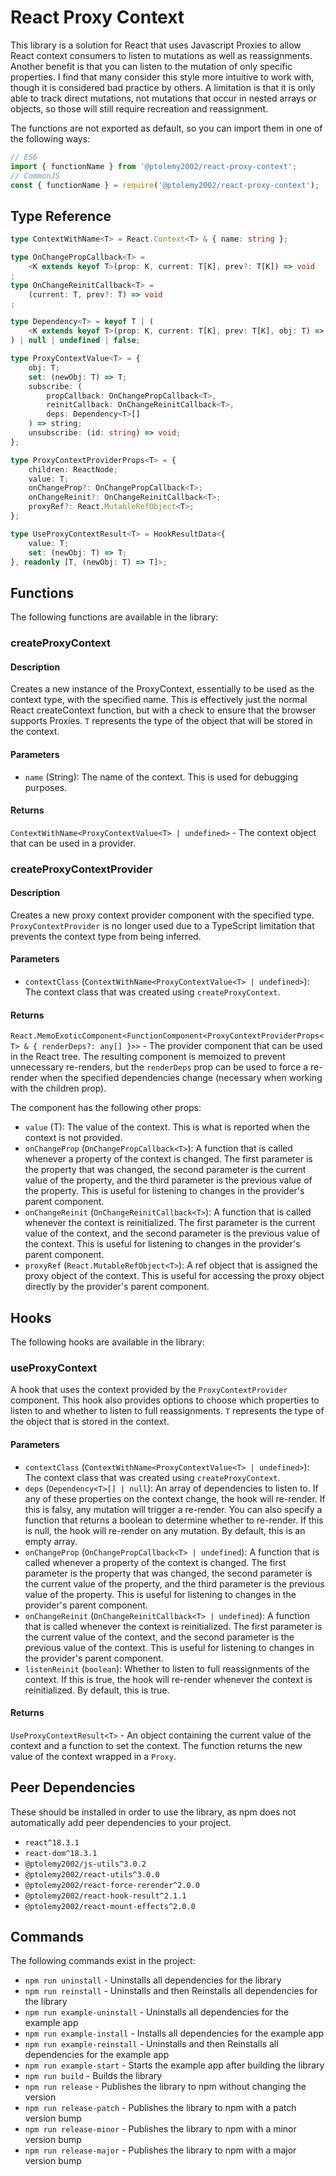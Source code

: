 # React Proxy Context
This library is a solution for React that uses Javascript Proxies to allow React context consumers to listen to mutations as well as reassignments. Another benefit is that you can listen to the mutation of only specific properties. I find that many consider this style more intuitive to work with, though it is considered bad practice by others. A limitation is that it is only able to track direct mutations, not mutations that occur in nested arrays or objects, so those will still require recreation and reassignment.

The functions are not exported as default, so you can import them in one of the following ways:
```javascript
// ES6
import { functionName } from '@ptolemy2002/react-proxy-context';
// CommonJS
const { functionName } = require('@ptolemy2002/react-proxy-context');
```

## Type Reference
```typescript
type ContextWithName<T> = React.Context<T> & { name: string };

type OnChangePropCallback<T> =
    <K extends keyof T>(prop: K, current: T[K], prev?: T[K]) => void
;
type OnChangeReinitCallback<T> =
    (current: T, prev?: T) => void
;

type Dependency<T> = keyof T | (
    <K extends keyof T>(prop: K, current: T[K], prev: T[K], obj: T) => boolean
) | null | undefined | false;

type ProxyContextValue<T> = {
    obj: T;
    set: (newObj: T) => T;
    subscribe: (
        propCallback: OnChangePropCallback<T>,
        reinitCallback: OnChangeReinitCallback<T>,
        deps: Dependency<T>[]
    ) => string;
    unsubscribe: (id: string) => void;
};

type ProxyContextProviderProps<T> = {
    children: ReactNode;
    value: T;
    onChangeProp?: OnChangePropCallback<T>;
    onChangeReinit?: OnChangeReinitCallback<T>;
    proxyRef?: React.MutableRefObject<T>;
};

type UseProxyContextResult<T> = HookResultData<{
    value: T;
    set: (newObj: T) => T;
}, readonly [T, (newObj: T) => T]>;
```

## Functions
The following functions are available in the library:

### createProxyContext<T>
#### Description
Creates a new instance of the ProxyContext, essentially to be used as the context type, with the specified name. This is effectively just the normal React createContext function, but with a check to ensure that the browser supports Proxies. `T` represents the type of the object that will be stored in the context.

#### Parameters
- `name` (String): The name of the context. This is used for debugging purposes.

#### Returns
`ContextWithName<ProxyContextValue<T> | undefined>` - The context object that can be used in a provider.

### createProxyContextProvider<T extends object>
#### Description
Creates a new proxy context provider component with the specified type. `ProxyContextProvider` is no longer used due to a TypeScript limitation that prevents the context type from being inferred.

#### Parameters
- `contextClass` (`ContextWithName<ProxyContextValue<T> | undefined>`): The context class that was created using `createProxyContext`.

#### Returns
`React.MemoExoticComponent<FunctionComponent<ProxyContextProviderProps<T> & { renderDeps?: any[] }>>` - The provider component that can be used in the React tree. The resulting component is memoized to prevent unnecessary re-renders, but the `renderDeps` prop can be used to force a re-render when the specified dependencies change (necessary when working with the children prop).

The component has the following other props:
- `value` (T): The value of the context. This is what is reported when the context is not provided.
- `onChangeProp` (`OnChangePropCallback<T>`): A function that is called whenever a property of the context is changed. The first parameter is the property that was changed, the second parameter is the current value of the property, and the third parameter is the previous value of the property. This is useful for listening to changes in the provider's parent component.
- `onChangeReinit` (`OnChangeReinitCallback<T>`): A function that is called whenever the context is reinitialized. The first parameter is the current value of the context, and the second parameter is the previous value of the context. This is useful for listening to changes in the provider's parent component.
- `proxyRef` (`React.MutableRefObject<T>`): A ref object that is assigned the proxy object of the context. This is useful for accessing the proxy object directly by the provider's parent component.

## Hooks
The following hooks are available in the library:

### useProxyContext<T>
A hook that uses the context provided by the `ProxyContextProvider` component. This hook also provides options to choose which properties to listen to and whether to listen to full reassignments. `T` represents the type of the object that is stored in the context.

#### Parameters
- `contextClass` (`ContextWithName<ProxyContextValue<T> | undefined>`): The context class that was created using `createProxyContext`.
- `deps` (`Dependency<T>[] | null`): An array of dependencies to listen to. If any of these properties on the context change, the hook will re-render. If this is falsy, any mutation will trigger a re-render. You can also specify a function that returns a boolean to determine whether to re-render. If this is null, the hook will re-render on any mutation. By default, this is an empty array.
- `onChangeProp` (`OnChangePropCallback<T> | undefined`): A function that is called whenever a property of the context is changed. The first parameter is the property that was changed, the second parameter is the current value of the property, and the third parameter is the previous value of the property. This is useful for listening to changes in the provider's parent component.
- `onChangeReinit` (`OnChangeReinitCallback<T> | undefined`): A function that is called whenever the context is reinitialized. The first parameter is the current value of the context, and the second parameter is the previous value of the context. This is useful for listening to changes in the provider's parent component.
- `listenReinit` (`boolean`): Whether to listen to full reassignments of the context. If this is true, the hook will re-render whenever the context is reinitialized. By default, this is true.

#### Returns
`UseProxyContextResult<T>` - An object containing the current value of the context and a function to set the context. The function returns the new value of the context wrapped in a `Proxy`.

## Peer Dependencies
These should be installed in order to use the library, as npm does not automatically add peer dependencies to your project.
- `react^18.3.1`
- `react-dom^18.3.1`
- `@ptolemy2002/js-utils^3.0.2`
- `@ptolemy2002/react-utils^3.0.0`
- `@ptolemy2002/react-force-rerender^2.0.0`
- `@ptolemy2002/react-hook-result^2.1.1`
- `@ptolemy2002/react-mount-effects^2.0.0`

## Commands
The following commands exist in the project:

- `npm run uninstall` - Uninstalls all dependencies for the library
- `npm run reinstall` - Uninstalls and then Reinstalls all dependencies for the library
- `npm run example-uninstall` - Uninstalls all dependencies for the example app
- `npm run example-install` - Installs all dependencies for the example app
- `npm run example-reinstall` - Uninstalls and then Reinstalls all dependencies for the example app
- `npm run example-start` - Starts the example app after building the library
- `npm run build` - Builds the library
- `npm run release` - Publishes the library to npm without changing the version
- `npm run release-patch` - Publishes the library to npm with a patch version bump
- `npm run release-minor` - Publishes the library to npm with a minor version bump
- `npm run release-major` - Publishes the library to npm with a major version bump